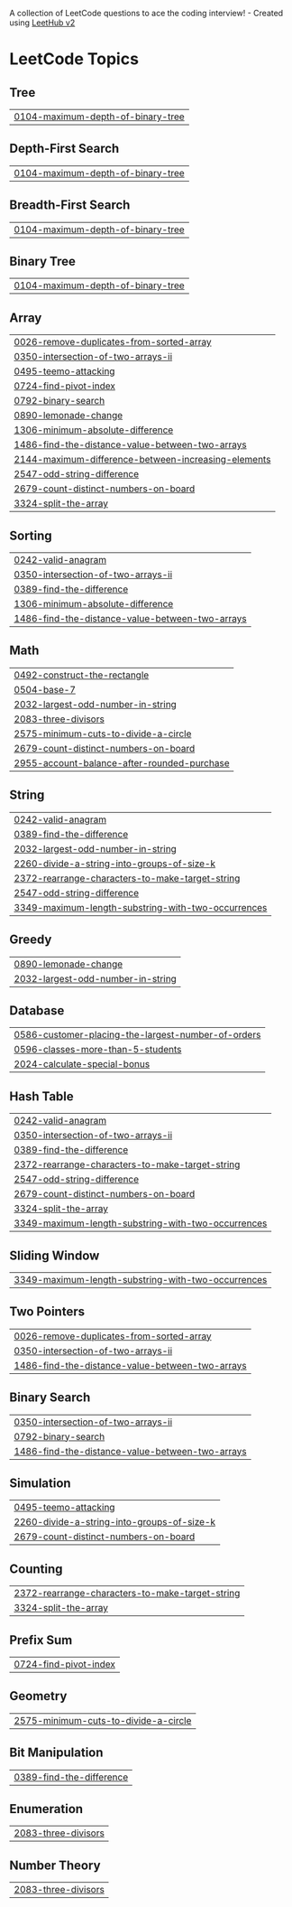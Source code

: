 A collection of LeetCode questions to ace the coding interview! - Created using [LeetHub v2](https://github.com/arunbhardwaj/LeetHub-2.0)
<!---LeetCode Topics Start-->
# LeetCode Topics
## Tree
|  |
| ------- |
| [0104-maximum-depth-of-binary-tree](https://github.com/Resmakor/LeetCode/tree/master/0104-maximum-depth-of-binary-tree) |
## Depth-First Search
|  |
| ------- |
| [0104-maximum-depth-of-binary-tree](https://github.com/Resmakor/LeetCode/tree/master/0104-maximum-depth-of-binary-tree) |
## Breadth-First Search
|  |
| ------- |
| [0104-maximum-depth-of-binary-tree](https://github.com/Resmakor/LeetCode/tree/master/0104-maximum-depth-of-binary-tree) |
## Binary Tree
|  |
| ------- |
| [0104-maximum-depth-of-binary-tree](https://github.com/Resmakor/LeetCode/tree/master/0104-maximum-depth-of-binary-tree) |
## Array
|  |
| ------- |
| [0026-remove-duplicates-from-sorted-array](https://github.com/Resmakor/LeetCode/tree/master/0026-remove-duplicates-from-sorted-array) |
| [0350-intersection-of-two-arrays-ii](https://github.com/Resmakor/LeetCode/tree/master/0350-intersection-of-two-arrays-ii) |
| [0495-teemo-attacking](https://github.com/Resmakor/LeetCode/tree/master/0495-teemo-attacking) |
| [0724-find-pivot-index](https://github.com/Resmakor/LeetCode/tree/master/0724-find-pivot-index) |
| [0792-binary-search](https://github.com/Resmakor/LeetCode/tree/master/0792-binary-search) |
| [0890-lemonade-change](https://github.com/Resmakor/LeetCode/tree/master/0890-lemonade-change) |
| [1306-minimum-absolute-difference](https://github.com/Resmakor/LeetCode/tree/master/1306-minimum-absolute-difference) |
| [1486-find-the-distance-value-between-two-arrays](https://github.com/Resmakor/LeetCode/tree/master/1486-find-the-distance-value-between-two-arrays) |
| [2144-maximum-difference-between-increasing-elements](https://github.com/Resmakor/LeetCode/tree/master/2144-maximum-difference-between-increasing-elements) |
| [2547-odd-string-difference](https://github.com/Resmakor/LeetCode/tree/master/2547-odd-string-difference) |
| [2679-count-distinct-numbers-on-board](https://github.com/Resmakor/LeetCode/tree/master/2679-count-distinct-numbers-on-board) |
| [3324-split-the-array](https://github.com/Resmakor/LeetCode/tree/master/3324-split-the-array) |
## Sorting
|  |
| ------- |
| [0242-valid-anagram](https://github.com/Resmakor/LeetCode/tree/master/0242-valid-anagram) |
| [0350-intersection-of-two-arrays-ii](https://github.com/Resmakor/LeetCode/tree/master/0350-intersection-of-two-arrays-ii) |
| [0389-find-the-difference](https://github.com/Resmakor/LeetCode/tree/master/0389-find-the-difference) |
| [1306-minimum-absolute-difference](https://github.com/Resmakor/LeetCode/tree/master/1306-minimum-absolute-difference) |
| [1486-find-the-distance-value-between-two-arrays](https://github.com/Resmakor/LeetCode/tree/master/1486-find-the-distance-value-between-two-arrays) |
## Math
|  |
| ------- |
| [0492-construct-the-rectangle](https://github.com/Resmakor/LeetCode/tree/master/0492-construct-the-rectangle) |
| [0504-base-7](https://github.com/Resmakor/LeetCode/tree/master/0504-base-7) |
| [2032-largest-odd-number-in-string](https://github.com/Resmakor/LeetCode/tree/master/2032-largest-odd-number-in-string) |
| [2083-three-divisors](https://github.com/Resmakor/LeetCode/tree/master/2083-three-divisors) |
| [2575-minimum-cuts-to-divide-a-circle](https://github.com/Resmakor/LeetCode/tree/master/2575-minimum-cuts-to-divide-a-circle) |
| [2679-count-distinct-numbers-on-board](https://github.com/Resmakor/LeetCode/tree/master/2679-count-distinct-numbers-on-board) |
| [2955-account-balance-after-rounded-purchase](https://github.com/Resmakor/LeetCode/tree/master/2955-account-balance-after-rounded-purchase) |
## String
|  |
| ------- |
| [0242-valid-anagram](https://github.com/Resmakor/LeetCode/tree/master/0242-valid-anagram) |
| [0389-find-the-difference](https://github.com/Resmakor/LeetCode/tree/master/0389-find-the-difference) |
| [2032-largest-odd-number-in-string](https://github.com/Resmakor/LeetCode/tree/master/2032-largest-odd-number-in-string) |
| [2260-divide-a-string-into-groups-of-size-k](https://github.com/Resmakor/LeetCode/tree/master/2260-divide-a-string-into-groups-of-size-k) |
| [2372-rearrange-characters-to-make-target-string](https://github.com/Resmakor/LeetCode/tree/master/2372-rearrange-characters-to-make-target-string) |
| [2547-odd-string-difference](https://github.com/Resmakor/LeetCode/tree/master/2547-odd-string-difference) |
| [3349-maximum-length-substring-with-two-occurrences](https://github.com/Resmakor/LeetCode/tree/master/3349-maximum-length-substring-with-two-occurrences) |
## Greedy
|  |
| ------- |
| [0890-lemonade-change](https://github.com/Resmakor/LeetCode/tree/master/0890-lemonade-change) |
| [2032-largest-odd-number-in-string](https://github.com/Resmakor/LeetCode/tree/master/2032-largest-odd-number-in-string) |
## Database
|  |
| ------- |
| [0586-customer-placing-the-largest-number-of-orders](https://github.com/Resmakor/LeetCode/tree/master/0586-customer-placing-the-largest-number-of-orders) |
| [0596-classes-more-than-5-students](https://github.com/Resmakor/LeetCode/tree/master/0596-classes-more-than-5-students) |
| [2024-calculate-special-bonus](https://github.com/Resmakor/LeetCode/tree/master/2024-calculate-special-bonus) |
## Hash Table
|  |
| ------- |
| [0242-valid-anagram](https://github.com/Resmakor/LeetCode/tree/master/0242-valid-anagram) |
| [0350-intersection-of-two-arrays-ii](https://github.com/Resmakor/LeetCode/tree/master/0350-intersection-of-two-arrays-ii) |
| [0389-find-the-difference](https://github.com/Resmakor/LeetCode/tree/master/0389-find-the-difference) |
| [2372-rearrange-characters-to-make-target-string](https://github.com/Resmakor/LeetCode/tree/master/2372-rearrange-characters-to-make-target-string) |
| [2547-odd-string-difference](https://github.com/Resmakor/LeetCode/tree/master/2547-odd-string-difference) |
| [2679-count-distinct-numbers-on-board](https://github.com/Resmakor/LeetCode/tree/master/2679-count-distinct-numbers-on-board) |
| [3324-split-the-array](https://github.com/Resmakor/LeetCode/tree/master/3324-split-the-array) |
| [3349-maximum-length-substring-with-two-occurrences](https://github.com/Resmakor/LeetCode/tree/master/3349-maximum-length-substring-with-two-occurrences) |
## Sliding Window
|  |
| ------- |
| [3349-maximum-length-substring-with-two-occurrences](https://github.com/Resmakor/LeetCode/tree/master/3349-maximum-length-substring-with-two-occurrences) |
## Two Pointers
|  |
| ------- |
| [0026-remove-duplicates-from-sorted-array](https://github.com/Resmakor/LeetCode/tree/master/0026-remove-duplicates-from-sorted-array) |
| [0350-intersection-of-two-arrays-ii](https://github.com/Resmakor/LeetCode/tree/master/0350-intersection-of-two-arrays-ii) |
| [1486-find-the-distance-value-between-two-arrays](https://github.com/Resmakor/LeetCode/tree/master/1486-find-the-distance-value-between-two-arrays) |
## Binary Search
|  |
| ------- |
| [0350-intersection-of-two-arrays-ii](https://github.com/Resmakor/LeetCode/tree/master/0350-intersection-of-two-arrays-ii) |
| [0792-binary-search](https://github.com/Resmakor/LeetCode/tree/master/0792-binary-search) |
| [1486-find-the-distance-value-between-two-arrays](https://github.com/Resmakor/LeetCode/tree/master/1486-find-the-distance-value-between-two-arrays) |
## Simulation
|  |
| ------- |
| [0495-teemo-attacking](https://github.com/Resmakor/LeetCode/tree/master/0495-teemo-attacking) |
| [2260-divide-a-string-into-groups-of-size-k](https://github.com/Resmakor/LeetCode/tree/master/2260-divide-a-string-into-groups-of-size-k) |
| [2679-count-distinct-numbers-on-board](https://github.com/Resmakor/LeetCode/tree/master/2679-count-distinct-numbers-on-board) |
## Counting
|  |
| ------- |
| [2372-rearrange-characters-to-make-target-string](https://github.com/Resmakor/LeetCode/tree/master/2372-rearrange-characters-to-make-target-string) |
| [3324-split-the-array](https://github.com/Resmakor/LeetCode/tree/master/3324-split-the-array) |
## Prefix Sum
|  |
| ------- |
| [0724-find-pivot-index](https://github.com/Resmakor/LeetCode/tree/master/0724-find-pivot-index) |
## Geometry
|  |
| ------- |
| [2575-minimum-cuts-to-divide-a-circle](https://github.com/Resmakor/LeetCode/tree/master/2575-minimum-cuts-to-divide-a-circle) |
## Bit Manipulation
|  |
| ------- |
| [0389-find-the-difference](https://github.com/Resmakor/LeetCode/tree/master/0389-find-the-difference) |
## Enumeration
|  |
| ------- |
| [2083-three-divisors](https://github.com/Resmakor/LeetCode/tree/master/2083-three-divisors) |
## Number Theory
|  |
| ------- |
| [2083-three-divisors](https://github.com/Resmakor/LeetCode/tree/master/2083-three-divisors) |
<!---LeetCode Topics End-->